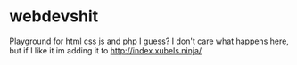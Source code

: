 # webdevshit
Playground for html css js and php I guess?
I don't care what happens here, but if I like it im adding it to http://index.xubels.ninja/
